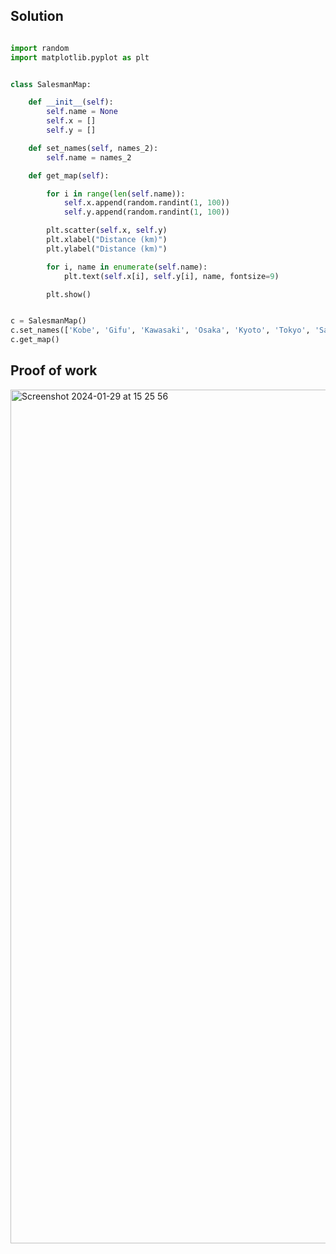 ## Solution ##


```.py

import random
import matplotlib.pyplot as plt


class SalesmanMap:

    def __init__(self):
        self.name = None
        self.x = []
        self.y = []

    def set_names(self, names_2):
        self.name = names_2

    def get_map(self):

        for i in range(len(self.name)):
            self.x.append(random.randint(1, 100))
            self.y.append(random.randint(1, 100))

        plt.scatter(self.x, self.y)
        plt.xlabel("Distance (km)")
        plt.ylabel("Distance (km)")

        for i, name in enumerate(self.name):
            plt.text(self.x[i], self.y[i], name, fontsize=9)

        plt.show()


c = SalesmanMap()
c.set_names(['Kobe', 'Gifu', 'Kawasaki', 'Osaka', 'Kyoto', 'Tokyo', 'Sapporo', 'Chiba', 'Karuizawa', 'Nagano'])
c.get_map()


```


## Proof of work ##

<img width="1366" alt="Screenshot 2024-01-29 at 15 25 56" src="https://github.com/yuxuantaoisak/unit_3/assets/144768397/0ddb0ded-72b8-42c0-a97e-f4a448ecc56c">
